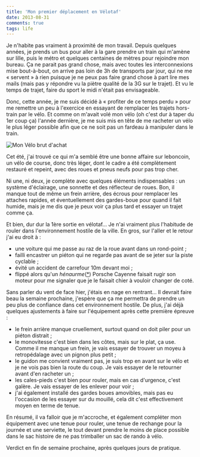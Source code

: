 ```yaml
---
title: 'Mon premier déplacement en Vélotaf'
date: 2013-08-31
comments: true
tags: life
---
```

Je n'habite pas vraiment à proximité de mon travail. Depuis quelques années, je prends un bus pour aller à la gare prendre un train qui m'amène sur lille, puis le métro et quelques centaines de mètres pour rejoindre mon bureau. Ça ne parait pas grand chose, mais avec toutes les interconnexions mise bout-à-bout, on arrive pas loin de 3h de transports par jour, qui ne me « servent » à rien puisque je ne peux pas faire grand chose à part lire mes mails (mais pas y répondre vu la piètre qualité de la 3G sur le trajet). Et vu le temps de trajet, faire du sport le midi n'était pas envisageable.

Donc, cette année, je me suis décidé à « profiter de ce temps perdu » pour me remettre un peu à l'exercice en essayant de remplacer les trajets hors-train par le vélo. Et comme on m'avait volé mon vélo (oh c'est dur à taper du 1er coup ça) l'année dernière, je me suis mis en tête de me racheter un vélo le plus léger possible afin que ce ne soit pas un fardeau à manipuler dans le train.

![Mon Vélo brut d'achat](/blog/2013-08-31-mon-premier-deplacement-en-velotaf/monvelo.png)

Cet été, j'ai trouvé ce qui m'a semblé être une bonne affaire sur leboncoin, un vélo de course, donc très léger, dont le cadre a été complètement restauré et repeint, avec des roues et pneus neufs pour pas trop cher.

Ni une, ni deux, je complète avec quelques éléments indispensables : un système d'éclairage, une sonnette et des réflecteur de roues. Bon, il manque tout de même un frein arrière, des écrous pour remplacer les attaches rapides, et éventuellement des gardes-boue pour quand il fait humide, mais je me dis que je peux voir ça plus tard et essayer un trajet comme ça.

Et bien, dur dur la 1ère sortie en vélotaf... Je n'ai vraiment plus l'habitude de rouler dans l'environnement hostile de la ville. En gros, sur l'aller et le retour j'ai eu droit à :

- une voiture qui me passe au raz de la roue avant dans un rond-point ;
- failli encastrer un piéton qui ne regarde pas avant de se jeter sur la piste cyclable ;
- évité un accident de carrefour 10m devant moi ;
- flippé alors qu'un *hénaurme*([\*](http://fr.wiktionary.org/wiki/h%C3%A9naurme)) Porsche Cayenne faisait rugir son moteur pour me signaler que je le faisait chier à vouloir changer de coté.

Sans parler du vent de face hier, j'étais en nage en rentrant...
Il devrait faire beau la semaine prochaine, j'espère que ça me permettra de prendre un peu plus de confiance dans cet environnement hostile. De plus, j'ai déjà quelques ajustements à faire sur l'équipement après cette première épreuve :

- le frein arrière manque cruellement, surtout quand on doit piler pour un piéton distrait ;
- le monovitesse c'est bien dans les côtes, mais sur le plat, ça use. Comme il me manque un frein, je vais essayer de trouver un moyeu à retropédalage avec un pignon plus petit ;
- le guidon me convient vraiment pas, je suis trop en avant sur le vélo et je ne vois pas bien la route du coup. Je vais essayer de le retourner avant d'en racheter un ;
- les cales-pieds c'est bien pour rouler, mais en cas d'urgence, c'est galère. Je vais essayer de les enlever pour voir ;
- j'ai également installé des gardes boues amovibles, mais pas eu l'occasion de les essayer sur du mouillé, cela dit c'est effectivement moyen en terme de tenue.

En résumé, il va falloir que je m'accroche, et également compléter mon équipement avec une tenue pour rouler, une tenue de rechange pour la journée et une serviette, le tout devant prendre le moins de place possible dans le sac histoire de ne pas trimballer un sac de rando à vélo.

Verdict en fin de semaine prochaine, après quelques jours de pratique.
